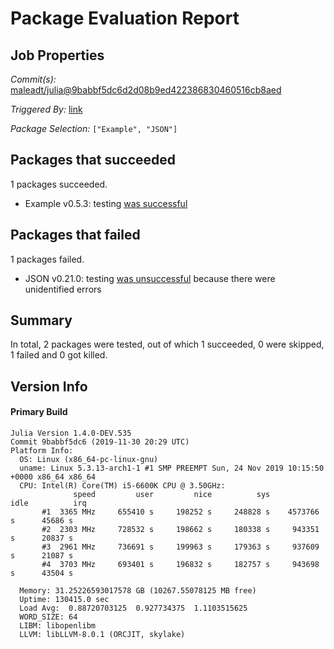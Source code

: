 # Package Evaluation Report

## Job Properties

*Commit(s):* [maleadt/julia@9babbf5dc6d2d08b9ed422386830460516cb8aed](https://github.com/maleadt/julia/commit/9babbf5dc6d2d08b9ed422386830460516cb8aed)

*Triggered By:* [link](https://github.com/maleadt/julia/commit/9babbf5dc6d2d08b9ed422386830460516cb8aed#commitcomment-36260782)

*Package Selection:* `["Example", "JSON"]`

## Packages that succeeded

1 packages succeeded.
- Example v0.5.3: testing [was successful](logs/Example/1.4.0-DEV-9babbf5dc6.log)

## Packages that failed

1 packages failed.
- JSON v0.21.0: testing [was unsuccessful](logs/JSON/1.4.0-DEV-9babbf5dc6.log) because there were unidentified errors

## Summary

In total, 2 packages were tested, out of which 1 succeeded, 0 were skipped, 1 failed and 0 got killed.


## Version Info

#### Primary Build

```
Julia Version 1.4.0-DEV.535
Commit 9babbf5dc6 (2019-11-30 20:29 UTC)
Platform Info:
  OS: Linux (x86_64-pc-linux-gnu)
  uname: Linux 5.3.13-arch1-1 #1 SMP PREEMPT Sun, 24 Nov 2019 10:15:50 +0000 x86_64 x86_64
  CPU: Intel(R) Core(TM) i5-6600K CPU @ 3.50GHz: 
              speed         user         nice          sys         idle          irq
       #1  3365 MHz     655410 s     198252 s     248828 s    4573766 s      45686 s
       #2  2303 MHz     728532 s     198662 s     180338 s     943351 s      20837 s
       #3  2961 MHz     736691 s     199963 s     179363 s     937609 s      21087 s
       #4  3703 MHz     693401 s     196832 s     182757 s     943698 s      43504 s
       
  Memory: 31.25226593017578 GB (10267.55078125 MB free)
  Uptime: 130415.0 sec
  Load Avg:  0.88720703125  0.927734375  1.1103515625
  WORD_SIZE: 64
  LIBM: libopenlibm
  LLVM: libLLVM-8.0.1 (ORCJIT, skylake)

```
<!-- Generated on 2019-12-04T10:18:16.287 -->
